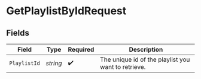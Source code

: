 # GetPlaylistByIdRequest


## Fields

| Field                                               | Type                                                | Required                                            | Description                                         |
| --------------------------------------------------- | --------------------------------------------------- | --------------------------------------------------- | --------------------------------------------------- |
| `PlaylistId`                                        | *string*                                            | :heavy_check_mark:                                  | The unique id of the playlist you want to retrieve. |